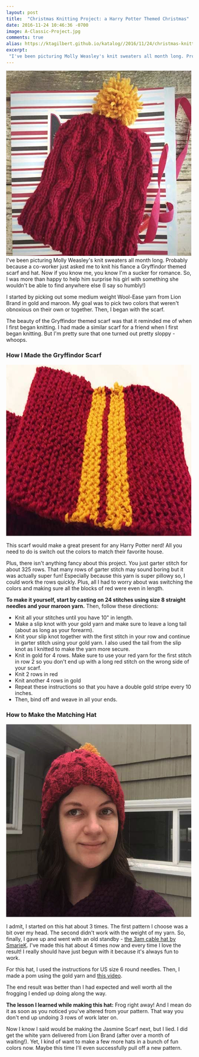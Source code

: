 ```yaml
---
layout: post
title:  "Christmas Knitting Project: a Harry Potter Themed Christmas"
date: 2016-11-24 10:46:36 -0700
image: A-Classic-Project.jpg
comments: true
alias: https://ktagilbert.github.io/katalog//2016/11/24/christmas-knitting-projects.html
excerpt:
 "I've been picturing Molly Weasley's knit sweaters all month long. Probably because a co-worker just asked me to knit his fiance a Gryffindor themed scarf and hat."
---
```

![Gryffindor Hat Pattern](/assets/A-Classic-Project.jpg)
I've been picturing Molly Weasley's knit sweaters all month long. Probably because a co-worker just asked me to knit his fiance a Gryffindor themed scarf and hat. Now if you know me, you know I'm a sucker for romance. So, I was more than happy to help him surprise his girl with something she wouldn't be able to find anywhere else (I say so humbly!)

I started by picking out some medium weight Wool-Ease yarn from Lion Brand in gold and maroon. My goal was to pick two colors that weren't obnoxious on their own or together. Then, I began with the scarf.

The beauty of the Gryffindor themed scarf was that it reminded me of when I first began knitting. I had made a similar scarf for a friend when I first began knitting. But I'm pretty sure that one turned out pretty sloppy - whoops.


### How I Made the Gryffindor Scarf

![Handmade Gryffindor Scarf](/assets/harry-potter-scarf.jpg)

This scarf would make a great present for any Harry Potter nerd! All you need to do is switch out the colors to match their favorite house.

Plus, there isn't anything fancy about this project. You just garter stitch for about 325 rows. That many rows of garter stitch may sound boring but it was actually super fun! Especially because this yarn is super pillowy so, I could work the rows quickly. Plus, all I had to worry about was switching the colors and making sure all the blocks of red were even in length.

**To make it yourself, start by casting on 24 stitches using size 8 straight needles and your maroon yarn.** Then, follow these directions:

- Knit all your stitches until you have 10" in length.
- Make a slip knot with your gold yarn and make sure to leave a long tail (about as long as your forearm).
- Knit your slip knot together with the first stitch in your row and continue in garter stitch using your gold yarn. I also used the tail from the slip knot as I knitted to make the yarn more secure.
- Knit in gold for 4 rows. Make sure to use your red yarn for the first stitch in row 2 so you don't end up with a long red stitch on the wrong side of your scarf.
- Knit 2 rows in red
- Knit another 4 rows in gold
- Repeat these instructions so that you have a double gold stripe every 10 inches.
- Then, bind off and weave in all your ends.

### How to Make the Matching Hat

![Handmade Gryffindor Scarf](/assets/hat-outside.jpg)


I admit, I started on this hat about 3 times. The first pattern I choose was a bit over my head. The second didn't work with the weight of my yarn. So, finally, I gave up and went with an old standby - [the 3am cable hat by SmarieK](http://www.ravelry.com/patterns/library/3am-cable-hat). I've made this hat about 4 times now and every time I love the result! I really should have just begun with it because it's always fun to work.

For this hat, I used the instructions for US size 6 round needles. Then, I made a pom using the gold yarn and [this video](http://www.bing.com/videos/search?q=How+to+Make+a+Pom+Pom+Yarn+by+Hand&&view=detail&mid=357D10D070AB73929C15357D10D070AB73929C15&FORM=VRDGAR).

The end result was better than I had expected and well worth all the frogging I ended up doing along the way.

**The lesson I learned while making this hat:** Frog right away! And I mean do it as soon as you noticed you've altered from your pattern. That way you don't end up undoing 3 rows of work later on.

Now I know I said would be making the Jasmine Scarf next, but I lied. I did get the white yarn delivered from Lion Brand (after over a month of waiting!). Yet, I kind of want to make a few more hats in a bunch of fun colors now. Maybe this time I'll even successfully pull off a new pattern.

